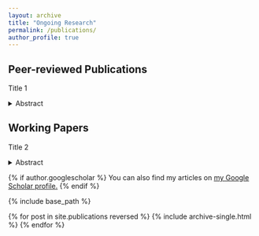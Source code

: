 ```yaml
---
layout: archive
title: "Ongoing Research"
permalink: /publications/
author_profile: true
---
```


## Peer-reviewed Publications

Title 1  
<details>
<summary>Abstract</summary>
  
</details>


## Working Papers

Title 2
<details>

<summary>Abstract</summary>
  
</details>

{% if author.googlescholar %}
  You can also find my articles on <u><a href="{{author.googlescholar}}">my Google Scholar profile</a>.</u>
{% endif %}

{% include base_path %}

{% for post in site.publications reversed %}
  {% include archive-single.html %}
{% endfor %}
